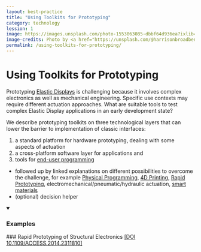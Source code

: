 ```yaml
---
layout: best-practice
title: "Using Toolkits for Prototyping"
category: technology
lession: 1
image: https://images.unsplash.com/photo-1553063085-dbbf64d936ea?ixlib=rb-1.2.1&ixid=eyJhcHBfaWQiOjEyMDd9&auto=format&fit=crop&w=1489&q=80
image-credits: Photo by <a href="https://unsplash.com/@harrisonbroadbent?utm_source=unsplash&amp;utm_medium=referral&amp;utm_content=creditCopyText">Harrison Broadbent</a> on <a href="/s/photos/arduino?utm_source=unsplash&amp;utm_medium=referral&amp;utm_content=creditCopyText">Unsplash</a>
permalink: /using-toolkits-for-prototyping/
---
```

# Using Toolkits for Prototyping
Prototyping [Elastic Displays](/terms/elastic-display) is challenging because it involves complex electronics as well as mechanical engineering. Specific use contexts may require different actuation approaches. What are suitable tools to test complex Elastic Display applications in an early development state?

We describe prototyping toolkits on three technological layers that can lower the barrier to implementation of classic interfaces: 
1. a standard platform for hardware prototyping, dealing with some aspects of actuation
2. a cross-platform software layer for applications and
3. tools for [end-user programming](/terms/end-userprogramming)

- followed up by linked explanations on different possibilities to overcome the challenge, for example [Physical Programming](/terms/physical-programming), [4D Printing](/terms/4d-printing), [Rapid Prototyping](/terms/rapid-prototyping), electromechanical/pneumatic/hydraulic actuation, [smart materials](/terms/smart-materials)
- (optional) decision helper

<details markdown="1" open>
<summary><h3>Examples</h3></summary> 
### Rapid Prototyping of Structural Electronics   
<a href="https://ieeexplore.ieee.org/document/6766751" target="_blank">[DOI 10.1109/ACCESS.2014.2311810]</a>
</details>

